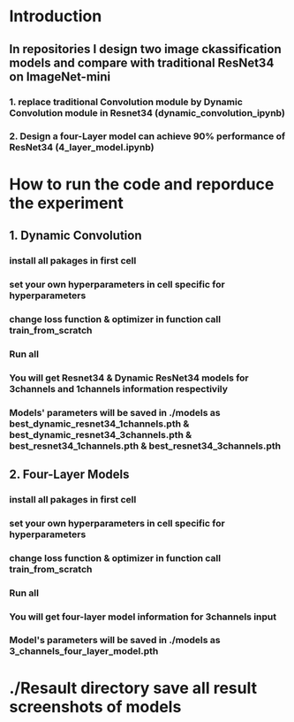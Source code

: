 # Introduction
## In repositories I design two image ckassification models and compare with traditional ResNet34 on ImageNet-mini
### 1. replace traditional Convolution module by Dynamic Convolution module in Resnet34 (dynamic_convolution_ipynb)
### 2. Design a four-Layer model can achieve 90% performance of ResNet34 (4_layer_model.ipynb)

# How to run the code and reporduce the experiment

## 1. Dynamic Convolution
### install all pakages in first cell
### set your own hyperparameters in cell specific for hyperparameters
### change loss function & optimizer in function call train_from_scratch  
### Run all
### You will get Resnet34 & Dynamic ResNet34 models for 3channels and 1channels information respectivily 
### Models' parameters will be saved in ./models as best_dynamic_resnet34_1channels.pth & best_dynamic_resnet34_3channels.pth & best_resnet34_1channels.pth & best_resnet34_3channels.pth

## 2. Four-Layer Models 
### install all pakages in first cell 
### set your own hyperparameters in cell specific for hyperparameters
### change loss function & optimizer in function call train_from_scratch  
### Run all
### You will get four-layer model information for 3channels input
### Model's parameters will be saved in ./models as  3_channels_four_layer_model.pth 

# ./Resault directory save all result screenshots of models 
